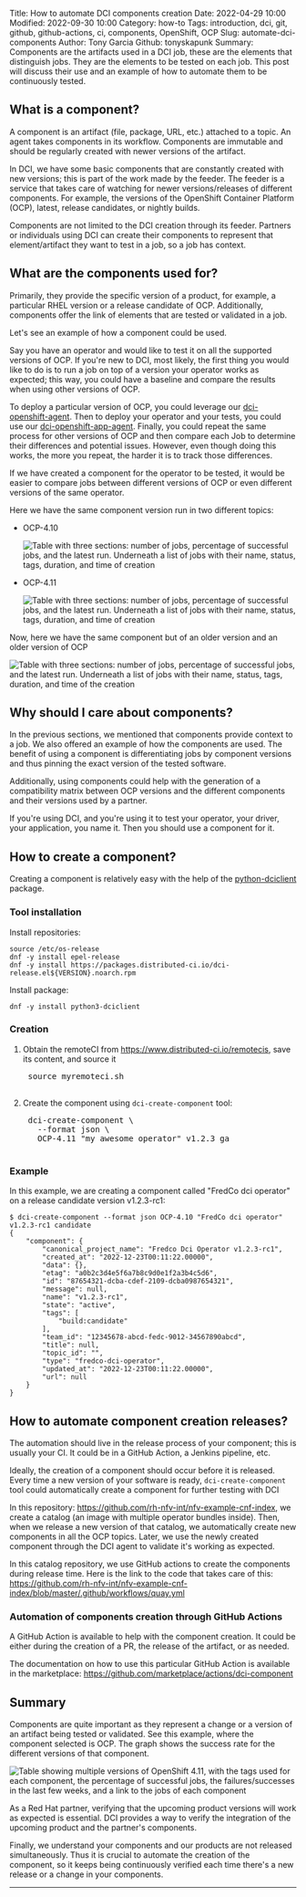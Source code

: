 Title: How to automate DCI components creation
Date: 2022-04-29 10:00
Modified: 2022-09-30 10:00
Category: how-to
Tags: introduction, dci, git, github, github-actions, ci, components, OpenShift, OCP
Slug: automate-dci-components
Author: Tony Garcia
Github: tonyskapunk
Summary: Components are the artifacts used in a DCI job, these are the elements that distinguish jobs. They are the elements to be tested on each job. This post will discuss their use and an example of how to automate them to be continuously tested.

## What is a component?

A component is an artifact (file, package, URL, etc.) attached to a topic. An agent takes components in its workflow. Components are immutable and should be regularly created with newer versions of the artifact.

In DCI, we have some basic components that are constantly created with new versions; this is part of the work made by the feeder. The feeder is a service that takes care of watching for newer versions/releases of different components.  For example, the versions of the OpenShift Container Platform (OCP), latest, release candidates, or nightly builds.

Components are not limited to the DCI creation through its feeder. Partners or individuals using DCI can create their components to represent that element/artifact they want to test in a job, so a job has context.

## What are the components used for?

Primarily, they provide the specific version of a product, for example, a particular RHEL version or a release candidate of OCP. Additionally, components offer the link of elements that are tested or validated in a job.

Let's see an example of how a component could be used.

Say you have an operator and would like to test it on all the supported versions of OCP. If you're new to DCI, most likely, the first thing you would like to do is to run a job on top of a version your operator works as expected; this way, you could have a baseline and compare the results when using other versions of OCP.

To deploy a particular version of OCP, you could leverage our [dci-openshift-agent](https://docs.distributed-ci.io/dci-openshift-agent/). Then to deploy your operator and your tests, you could use our [dci-openshift-app-agent](https://docs.distributed-ci.io/dci-openshift-app-agent/). Finally, you could repeat the same process for other versions of OCP and then compare each Job to determine their differences and potential issues. However, even though doing this works, the more you repeat, the harder it is to track those differences.

If we have created a component for the operator to be tested, it would be easier to compare jobs between different versions of OCP or even different versions of the same operator.

Here we have the same component version run in two different topics:

- OCP-4.10

    ![Table with three sections: number of jobs, percentage of successful jobs, and the latest run. Underneath a list of jobs with their name, status, tags, duration, and time of creation]({static}/images/component_ocp-4.10-v029.png)

- OCP-4.11

    ![Table with three sections: number of jobs, percentage of successful jobs, and the latest run. Underneath a list of jobs with their name, status, tags, duration, and time of creation]({static}/images/component_ocp-4.11-v029.png)

Now, here we have the same component but of an older version and an older version of OCP

![Table with three sections: number of jobs, percentage of successful jobs, and the latest run. Underneath a list of jobs with their name, status, tags, duration, and time of the creation]({static}/images/component_ocp-4.7-v027.png)

## Why should I care about components?

In the previous sections, we mentioned that components provide context to a job. We also offered an example of how the components are used. The benefit of using a component is differentiating jobs by component versions and thus pinning the exact version of the tested software.

Additionally, using components could help with the generation of a compatibility matrix between OCP versions and the different components and their versions used by a partner.

If you're using DCI, and you're using it to test your operator, your driver, your application, you name it. Then you should use a component for it.

## How to create a component?

Creating a component is relatively easy with the help of the [python-dciclient](https://docs.distributed-ci.io/python-dciclient/) package.

### Tool installation

Install repositories:

    source /etc/os-release
    dnf -y install epel-release
    dnf -y install https://packages.distributed-ci.io/dci-release.el${VERSION}.noarch.rpm

Install package:

    dnf -y install python3-dciclient

### Creation

1. Obtain the remoteCI from <https://www.distributed-ci.io/remotecis>, save its content, and source it

    <pre>
    source myremoteci.sh
    </pre>

1. Create the component using `dci-create-component` tool:

    <pre>
    dci-create-component \
      --format json \
      OCP-4.11 "my awesome operator" v1.2.3 ga
    </pre>

### Example

In this example, we are creating a component called "FredCo dci operator" on a release candidate version v1.2.3-rc1:

    $ dci-create-component --format json OCP-4.10 "FredCo dci operator" v1.2.3-rc1 candidate
    {
        "component": {
            "canonical_project_name": "Fredco Dci Operator v1.2.3-rc1",
            "created_at": "2022-12-23T00:11:22.00000",
            "data": {},
            "etag": "a0b2c3d4e5f6a7b8c9d0e1f2a3b4c5d6",
            "id": "87654321-dcba-cdef-2109-dcba0987654321",
            "message": null,
            "name": "v1.2.3-rc1",
            "state": "active",
            "tags": [
                "build:candidate"
            ],
            "team_id": "12345678-abcd-fedc-9012-34567890abcd",
            "title": null,
            "topic_id": "",
            "type": "fredco-dci-operator",
            "updated_at": "2022-12-23T00:11:22.00000",
            "url": null
        }
    }

## How to automate component creation releases?

The automation should live in the release process of your component; this is usually your CI. It could be in a GitHub Action, a Jenkins pipeline, etc.

Ideally, the creation of a component should occur before it is released. Every time a new version of your software is ready, `dci-create-component` tool could automatically create a component for further testing with DCI

In this repository: <https://github.com/rh-nfv-int/nfv-example-cnf-index>, we create a catalog (an image with multiple operator bundles inside). Then, when we release a new version of that catalog, we automatically create new components in all the OCP topics. Later, we use the newly created component through the DCI agent to validate it's working as expected.

In this catalog repository, we use GitHub actions to create the components during release time. Here is the link to the code that takes care of this: <https://github.com/rh-nfv-int/nfv-example-cnf-index/blob/master/.github/workflows/quay.yml>

### Automation of components creation through GitHub Actions

A GitHub Action is available to help with the component creation. It could be either during the creation of a PR, the release of the artifact, or as needed.

The documentation on how to use this particular GitHub Action is available in the marketplace: <https://github.com/marketplace/actions/dci-component>

## Summary

Components are quite important as they represent a change or a version of an artifact being tested or validated. See this example, where the component selected is OCP. The graph shows the success rate for the different versions of that component.

![Table showing multiple versions of OpenShift 4.11, with the tags used for each component, the percentage of successful jobs, the failures/successes in the last few weeks, and a link to the jobs of each component]({static}/images/ocp_4.11.png)

As a Red Hat partner, verifying that the upcoming product versions will work as expected is essential. DCI provides a way to verify the integration of the upcoming product and the partner's components.

Finally, we understand your components and our products are not released simultaneously. Thus it is crucial to automate the creation of the component, so it keeps being continuously verified each time there's a new release or a change in your components.

---
